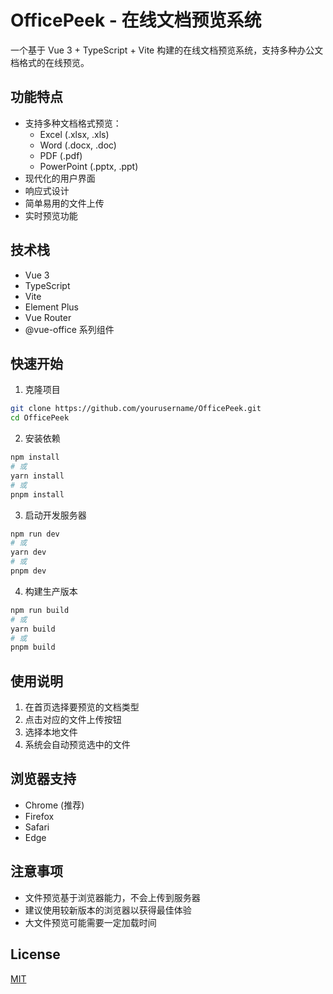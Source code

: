 # OfficePeek - 在线文档预览系统

一个基于 Vue 3 + TypeScript + Vite 构建的在线文档预览系统，支持多种办公文档格式的在线预览。

## 功能特点

- 支持多种文档格式预览：
  - Excel (.xlsx, .xls)
  - Word (.docx, .doc)
  - PDF (.pdf)
  - PowerPoint (.pptx, .ppt)
- 现代化的用户界面
- 响应式设计
- 简单易用的文件上传
- 实时预览功能

## 技术栈

- Vue 3
- TypeScript
- Vite
- Element Plus
- Vue Router
- @vue-office 系列组件

## 快速开始

1. 克隆项目
```bash
git clone https://github.com/yourusername/OfficePeek.git
cd OfficePeek
```

2. 安装依赖
```bash
npm install
# 或
yarn install
# 或
pnpm install
```

3. 启动开发服务器
```bash
npm run dev
# 或
yarn dev
# 或
pnpm dev
```

4. 构建生产版本
```bash
npm run build
# 或
yarn build
# 或
pnpm build
```

## 使用说明

1. 在首页选择要预览的文档类型
2. 点击对应的文件上传按钮
3. 选择本地文件
4. 系统会自动预览选中的文件

## 浏览器支持

- Chrome (推荐)
- Firefox
- Safari
- Edge

## 注意事项

- 文件预览基于浏览器能力，不会上传到服务器
- 建议使用较新版本的浏览器以获得最佳体验
- 大文件预览可能需要一定加载时间

## License

[MIT](LICENSE)
